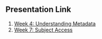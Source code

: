 ## Presentation Link

1. [Week 4: Understanding Metadata](https://manika-lamba.github.io/Spring-2024/IS-505/Week-4/#/title-slide)
2. [Week 7: Subject Access](https://manika-lamba.github.io/Spring-2024/IS-505/Week-7/#/title-slide)
